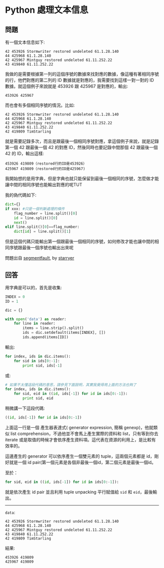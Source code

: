 # Python 處理文本信息

## 問題

有一個文本信息如下:

```
42 453926 Stormwriter restored undeleted 61.1.28.140
44 425968 61.1.28.140
42 425967 Mintguy restored undeleted 61.11.252.22
43 419840 61.11.252.22
```

我做的是需要根據第一列的這個序號的數據來找對應的數據，像這種有著相同序號的行，他們對應的第二列的 ID 數據就是對應的，我需要找到這樣一對一對的 ID 數據。就這個例子來說就是 453926 跟 425967 是對應的，輸出:

```
453926 425967
```

而也會有多個相同序號的情況。比如:

```
42 453926 Stormwriter restored undeleted 61.1.28.140
44 425968 61.1.28.140
42 425967 Mintguy restored undeleted 61.11.252.22
43 419840 61.11.252.22
42 419809 TimStarling
```

就是需要記錄多次，而且是跟最後一個相同序號對應，拿這個例子來說，就是記錄第一個 42 跟最後一個 42 的對應 ID，然後同時也要記錄中間那個 42 跟最後一個 42 的 ID，輸出這樣:

```
453926 419809（restored行的ID是453926）
425967 419809（restored行的ID是425967)
```

我開始想的是用字典，但是字典也就只能保留到最後一個相同的序號，怎麼做才能讓中間的相同序號也能輸出對應的呢TUT

我的偽代碼如下:

```python
dict={}
if xxx: #只是一個判斷處理的條件 
    flag_number = line.split()[0]
    id = line.split()[0]
    next()
elif line.split()[0]==flag_number:
    dict[id] = line.split()[1]
```
但是這個代碼只能輸出第一個跟最後一個相同的序號，如何修改才能也讓中間的相同序號跟最後一個序號也輸出出來呢

問題出自 [segmentfault](https://segmentfault.com/q/1010000005621524/a-1020000005622128), by [starryer](https://segmentfault.com/u/starryer)

## 回答

用字典是可以的，首先是收集:

```python
INDEX = 0
ID = 1

dic = {}

with open('data') as reader:
    for line in reader:
        items = line.strip().split()
        ids = dic.setdefault(items[INDEX], [])
        ids.append(items[ID])
```

輸出:

```python
for index, ids in dic.items():
    for sid in ids[0:-1]:
        print sid, ids[-1]
```

或:

```python
# 如果不太懂這段代碼的意思，請參見下面說明，其實我覺得用上面的方法也夠了
for index, ids in dic.items():
    for sid, eid in ((id, ids[-1]) for id in ids[0:-1]):
        print sid, eid
```

稍微講一下這段代碼:

```python
((id, ids[-1]) for id in ids[0:-1])
```

上面這一行是一個 產生器表達式( generator expression, 簡稱 genexp)，他就類似 list comprehension，不過他並不會馬上產生實際的資料和 list，只有等到你去 iterate 或是取值的時候才會依序產生資料項。這代表在資源的利用上，是比較有效率的。

這邊產生的 generator 可以依序產生一個雙元素的 tuple，這兩個元素都是 id，剛好就是一個 id pair(第一個元素是各個非最後一個id，第二個元素是最後一個id。

至於：

```python
for sid, eid in ((id, ids[-1]) for id in ids[0:-1]):
```

就是依次產生 id pair 並且利用 tuple unpacking 平行賦值給 `sid` 和 `eid`，最後輸出。

----------

`data`:

```
42 453926 Stormwriter restored undeleted 61.1.28.140
44 425968 61.1.28.140
42 425967 Mintguy restored undeleted 61.11.252.22
43 419840 61.11.252.22
42 419809 TimStarling
```

結果:

```
453926 419809
425967 419809
```
